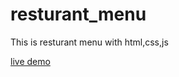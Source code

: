 # resturant_menu
This is resturant menu with html,css,js 
 
[live demo](https://mahmoudkhalid22.github.io/filter_butons/)
